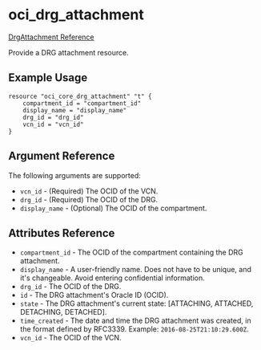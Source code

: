 # oci\_drg\_attachment

[DrgAttachment Reference][6b5d9217]

  [6b5d9217]: https://docs.us-phoenix-1.oraclecloud.com/api/#/en/iaas/20160918/DrgAttachment/ "DrgAttachmentReference"

Provide a DRG attachment resource.

## Example Usage

```
resource "oci_core_drg_attachment" "t" {
    compartment_id = "compartment_id"
    display_name = "display_name"
    drg_id = "drg_id"
    vcn_id = "vcn_id"
}
```

## Argument Reference

The following arguments are supported:

* `vcn_id` - (Required) The OCID of the VCN.
* `drg_id` - (Required) The OCID of the DRG.
* `display_name` - (Optional) The OCID of the compartment.

## Attributes Reference
* `compartment_id` - The OCID of the compartment containing the DRG attachment.
* `display_name` - A user-friendly name. Does not have to be unique, and it's changeable. Avoid entering confidential information.
* `drg_id` - The OCID of the DRG.
* `id` - The DRG attachment's Oracle ID (OCID).
* `state` - The DRG attachment's current state: [ATTACHING, ATTACHED, DETACHING, DETACHED].
* `time_created` - The date and time the DRG attachment was created, in the format defined by RFC3339. Example: `2016-08-25T21:10:29.600Z`.
* `vcn_id` - The OCID of the VCN.
